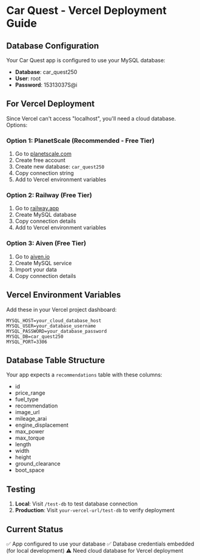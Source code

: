 # Car Quest - Vercel Deployment Guide

## Database Configuration

Your Car Quest app is configured to use your MySQL database:
- **Database**: car_quest250
- **User**: root
- **Password**: 15313037S@i

## For Vercel Deployment

Since Vercel can't access "localhost", you'll need a cloud database. Options:

### Option 1: PlanetScale (Recommended - Free Tier)
1. Go to [planetscale.com](https://planetscale.com)
2. Create free account
3. Create new database: `car_quest250`
4. Copy connection string
5. Add to Vercel environment variables

### Option 2: Railway (Free Tier)
1. Go to [railway.app](https://railway.app)
2. Create MySQL database
3. Copy connection details
4. Add to Vercel environment variables

### Option 3: Aiven (Free Tier)
1. Go to [aiven.io](https://aiven.io)
2. Create MySQL service
3. Import your data
4. Copy connection details

## Vercel Environment Variables

Add these in your Vercel project dashboard:

```
MYSQL_HOST=your_cloud_database_host
MYSQL_USER=your_database_username
MYSQL_PASSWORD=your_database_password
MYSQL_DB=car_quest250
MYSQL_PORT=3306
```

## Database Table Structure

Your app expects a `recommendations` table with these columns:
- id
- price_range
- fuel_type
- recommendation
- image_url
- mileage_arai
- engine_displacement
- max_power
- max_torque
- length
- width
- height
- ground_clearance
- boot_space

## Testing

1. **Local**: Visit `/test-db` to test database connection
2. **Production**: Visit `your-vercel-url/test-db` to verify deployment

## Current Status

✅ App configured to use your database
✅ Database credentials embedded (for local development)
⚠️ Need cloud database for Vercel deployment
